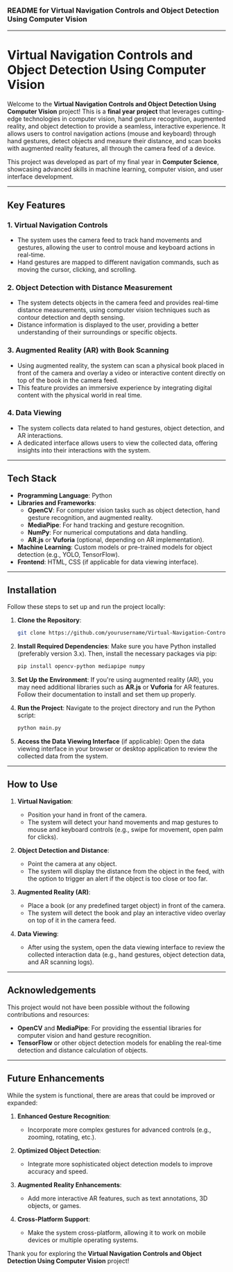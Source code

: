 ### README for Virtual Navigation Controls and Object Detection Using Computer Vision

---

# Virtual Navigation Controls and Object Detection Using Computer Vision

Welcome to the **Virtual Navigation Controls and Object Detection Using Computer Vision** project! This is a **final year project** that leverages cutting-edge technologies in computer vision, hand gesture recognition, augmented reality, and object detection to provide a seamless, interactive experience. It allows users to control navigation actions (mouse and keyboard) through hand gestures, detect objects and measure their distance, and scan books with augmented reality features, all through the camera feed of a device.

This project was developed as part of my final year in **Computer Science**, showcasing advanced skills in machine learning, computer vision, and user interface development.

---

## Key Features

### 1. **Virtual Navigation Controls**

- The system uses the camera feed to track hand movements and gestures, allowing the user to control mouse and keyboard actions in real-time.
- Hand gestures are mapped to different navigation commands, such as moving the cursor, clicking, and scrolling.

### 2. **Object Detection with Distance Measurement**

- The system detects objects in the camera feed and provides real-time distance measurements, using computer vision techniques such as contour detection and depth sensing.
- Distance information is displayed to the user, providing a better understanding of their surroundings or specific objects.

### 3. **Augmented Reality (AR) with Book Scanning**

- Using augmented reality, the system can scan a physical book placed in front of the camera and overlay a video or interactive content directly on top of the book in the camera feed.
- This feature provides an immersive experience by integrating digital content with the physical world in real time.

### 4. **Data Viewing**

- The system collects data related to hand gestures, object detection, and AR interactions.
- A dedicated interface allows users to view the collected data, offering insights into their interactions with the system.

---

## Tech Stack

- **Programming Language**: Python
- **Libraries and Frameworks**:
  - **OpenCV**: For computer vision tasks such as object detection, hand gesture recognition, and augmented reality.
  - **MediaPipe**: For hand tracking and gesture recognition.
  - **NumPy**: For numerical computations and data handling.
  - **AR.js** or **Vuforia** (optional, depending on AR implementation).
- **Machine Learning**: Custom models or pre-trained models for object detection (e.g., YOLO, TensorFlow).
- **Frontend**: HTML, CSS (if applicable for data viewing interface).

---

## Installation

Follow these steps to set up and run the project locally:

1. **Clone the Repository**:  
   ```bash
   git clone https://github.com/yourusername/Virtual-Navigation-Controls-And-Object-Detection.git
   ```

2. **Install Required Dependencies**:
   Make sure you have Python installed (preferably version 3.x). Then, install the necessary packages via pip:
   ```bash
   pip install opencv-python mediapipe numpy
   ```

3. **Set Up the Environment**:
   If you're using augmented reality (AR), you may need additional libraries such as **AR.js** or **Vuforia** for AR features. Follow their documentation to install and set them up properly.

4. **Run the Project**:
   Navigate to the project directory and run the Python script:
   ```bash
   python main.py
   ```

5. **Access the Data Viewing Interface** (if applicable):
   Open the data viewing interface in your browser or desktop application to review the collected data from the system.

---

## How to Use

1. **Virtual Navigation**:
   - Position your hand in front of the camera.
   - The system will detect your hand movements and map gestures to mouse and keyboard controls (e.g., swipe for movement, open palm for clicks).
   
2. **Object Detection and Distance**:
   - Point the camera at any object.
   - The system will display the distance from the object in the feed, with the option to trigger an alert if the object is too close or too far.

3. **Augmented Reality (AR)**:
   - Place a book (or any predefined target object) in front of the camera.
   - The system will detect the book and play an interactive video overlay on top of it in the camera feed.

4. **Data Viewing**:
   - After using the system, open the data viewing interface to review the collected interaction data (e.g., hand gestures, object detection data, and AR scanning logs).

---

## Acknowledgements

This project would not have been possible without the following contributions and resources:

- **OpenCV** and **MediaPipe**: For providing the essential libraries for computer vision and hand gesture recognition.
- **TensorFlow** or other object detection models for enabling the real-time detection and distance calculation of objects.
  
---

## Future Enhancements

While the system is functional, there are areas that could be improved or expanded:

1. **Enhanced Gesture Recognition**:
   - Incorporate more complex gestures for advanced controls (e.g., zooming, rotating, etc.).
   
2. **Optimized Object Detection**:
   - Integrate more sophisticated object detection models to improve accuracy and speed.

3. **Augmented Reality Enhancements**:
   - Add more interactive AR features, such as text annotations, 3D objects, or games.

4. **Cross-Platform Support**:
   - Make the system cross-platform, allowing it to work on mobile devices or multiple operating systems.


Thank you for exploring the **Virtual Navigation Controls and Object Detection Using Computer Vision** project!
